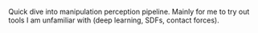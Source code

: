 Quick dive into manipulation perception pipeline. Mainly for me to try out tools I am unfamiliar with (deep learning, SDFs, contact forces).
